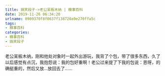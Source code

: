 ```yaml
---
title: 搞笑段子->老公呆板木纳 | 糗事百科
date: 2019-11-26 06:34:20
urlname: 0909370f8f0637f138720a9e270ffa5c
tags: 
- 糗事百科
categories:
- 糗事百科
- 搞笑段子
---
```

老公呆板木纳，刚和他处对象时一起外出游玩，我背了个包，带了很多东西，久了以后感觉有点沉，我抱怨说：我的包好重啊！老公过来提了下我的包说：恩呀，的确挺重的，然后又放…放回去了……



